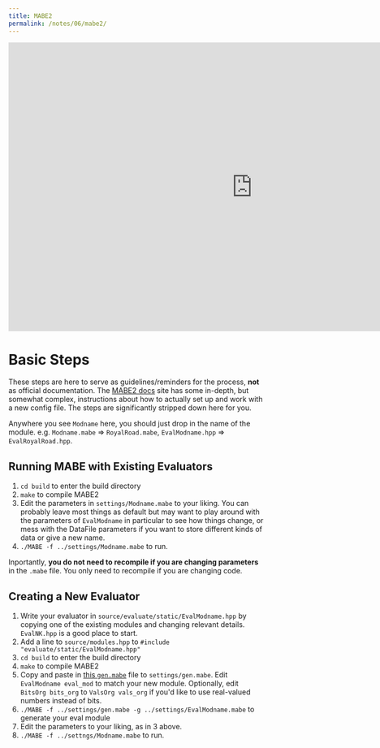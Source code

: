 ```yaml
---
title: MABE2
permalink: /notes/06/mabe2/
---
```


<iframe src="https://docs.google.com/presentation/d/e/2PACX-1vQNRh-HWDWdWVeBPoFEma5rbhAAbNPwOf1vtIP68o3CJSdXMQ0xHjz7Bw5-xV1Ll63WbhSscyiwn7NA/embed?start=false&loop=false&delayms=3000" frameborder="0" width="960" height="569" allowfullscreen="true" mozallowfullscreen="true" webkitallowfullscreen="true"></iframe>

# Basic Steps

These steps are here to serve as guidelines/reminders for the process, **not** as official documentation. The [MABE2 docs](https://mabe2.readthedocs.io/en/latest/first_steps/01_quickstart.html) site has some in-depth, but somewhat complex, instructions about how to actually set up and work with a new config file. The steps are significantly stripped down here for you. 

Anywhere you see `Modname` here, you should just drop in the name of the module. e.g. `Modname.mabe` => `RoyalRoad.mabe`, `EvalModname.hpp` => `EvalRoyalRoad.hpp`.

## Running MABE with Existing Evaluators

1. `cd build` to enter the build directory
2. `make` to compile MABE2
3. Edit the parameters in `settings/Modname.mabe` to your liking. You can probably leave most things as default but may want to play around with the parameters of `EvalModname` in particular to see how things change, or mess with the DataFile parameters if you want to store different kinds of data or give a new name. 
4. `./MABE -f ../settings/Modname.mabe` to run. 

Inportantly, **you do not need to recompile if you are changing parameters** in the `.mabe` file. You only need to recompile if you are changing code. 

## Creating a New Evaluator

1. Write your evaluator in `source/evaluate/static/EvalModname.hpp` by copying one of the existing modules and changing relevant details. `EvalNK.hpp` is a good place to start. 
2. Add a line to `source/modules.hpp`  to `#include "evaluate/static/EvalModname.hpp"`
3. `cd build` to enter the build directory
4. `make` to compile MABE2
5. Copy and paste in [this `gen.mabe`](https://github.com/alackles/CMSC-500-ST-23/tree/main/code/07) file to `settings/gen.mabe`. Edit `EvalModname eval_mod` to match your new module. Optionally, edit `BitsOrg bits_org` to `ValsOrg vals_org` if you'd like to use real-valued numbers instead of bits. 
6. `./MABE -f ../settings/gen.mabe -g ../settings/EvalModname.mabe` to generate your eval module
7. Edit the parameters to your liking, as in 3 above.
8. `./MABE -f ../settngs/Modname.mabe` to run.